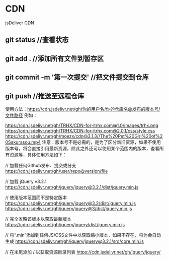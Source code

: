 # CDN
jsDeliver CDN



git status                    //查看状态
---
git add .                     //添加所有文件到暂存区
---
git commit -m '第一次提交'      //把文件提交到仓库
---
git push                      //推送至远程仓库
---



使用方法：https://cdn.jsdelivr.net/gh/你的用户名/你的仓库名@发布的版本号/文件路径
例如：

https://cdn.jsdelivr.net/gh/TRHX/CDN-for-itrhx.com@1.0/images/trhx.png
https://cdn.jsdelivr.net/gh/TRHX/CDN-for-itrhx.com@2.0.1/css/style.css
https://cdn.jsdelivr.net/gh/moezx/cdn@3.1.3//The%20Pet%20Girl%20of%20Sakurasou.mp4
注意：版本号不是必需的，是为了区分新旧资源，如果不使用版本号，将会直接引用最新资源，除此之外还可以使用某个范围内的版本，查看所有资源等，具体使用方法如下：

// 加载任何Github发布、提交或分支
https://cdn.jsdelivr.net/gh/user/repo@version/file

// 加载 jQuery v3.2.1
https://cdn.jsdelivr.net/gh/jquery/jquery@3.2.1/dist/jquery.min.js

// 使用版本范围而不是特定版本
https://cdn.jsdelivr.net/gh/jquery/jquery@3.2/dist/jquery.min.js
https://cdn.jsdelivr.net/gh/jquery/jquery@3/dist/jquery.min.js

// 完全省略该版本以获取最新版本
https://cdn.jsdelivr.net/gh/jquery/jquery/dist/jquery.min.js

// 将“.min”添加到任何JS/CSS文件中以获取缩小版本，如果不存在，将为会自动生成
https://cdn.jsdelivr.net/gh/jquery/jquery@3.2.1/src/core.min.js

// 在末尾添加 / 以获取资源目录列表
https://cdn.jsdelivr.net/gh/jquery/jquery/
